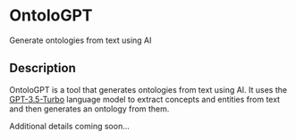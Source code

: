 # OntoloGPT
Generate ontologies from text using AI

## Description

OntoloGPT is a tool that generates ontologies from text using AI. It uses the [GPT-3.5-Turbo](https://platform.openai.com/docs/models) language model to extract concepts and 
entities from text and then generates an ontology from them.

Additional details coming soon...
